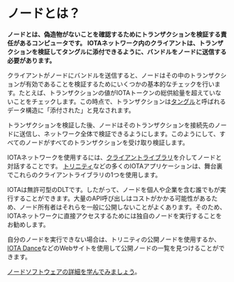 # ノードとは？
<!-- # What is a node? -->

**ノードとは、偽造物がないことを確認するためにトランザクションを検証する責任があるコンピュータです。 IOTAネットワーク内のクライアントは、トランザクションを検証してタングルに添付できるように、バンドルをノードに送信する必要があります。**
<!-- **A node is a computer that's responsible for validating transactions to make sure that counterfeit ones are never confirmed. Clients in an IOTA network must send their bundles to nodes so that the transactions can be validated and attached to the Tangle.** -->

クライアントがノードにバンドルを送信すると、ノードはその中のトランザクションが有効であることを検証するためにいくつかの基本的なチェックを行います。たとえば、トランザクションの値がIOTAトークンの総供給量を超えていないことをチェックします。この時点で、トランザクションは[タングル](../introduction/what-is-the-tangle.md)と呼ばれるデータ構造に「添付された」と見なされます。
<!-- When a client sends a bundle to a node, the node does some basic checks to make sure that the transactions in it are valid, for example that the values of transactions don't exceed the total global supply. At this point, the transactions are considered 'attached' to a data structure called [the Tangle](../introduction/what-is-the-tangle.md). -->

トランザクションを検証した後、ノードはそのトランザクションを接続先のノードに送信し、ネットワーク全体で検証できるようにします。このようにして、すべてのノードがすべてのトランザクションを受け取り検証します。
<!-- After validating a transaction, a node sends it to neighbors so that it can be validated by the whole network. This way, all nodes see and validate all transactions. -->

IOTAネットワークを使用するには、[クライアントライブラリ](root://client-libraries/0.1/introduction/overview.md)を介してノードと対話することです。 [トリニティ](root://trinity/0.1/introduction/overview.md)などの多くのIOTAアプリケーションは、舞台裏でこれらのクライアントライブラリの1つを使用します。
<!-- To use any IOTA network, you can interact with a node through the [client libraries](root://client-libraries/0.1/introduction/overview.md). Many IOTA applications, such as [Trinity](root://trinity/0.1/introduction/overview.md), use one of these client libraries behind the scenes. -->

IOTAは無許可型のDLTです。したがって、ノードを個人や企業を含む誰でもが実行することができます。大量のAPI呼び出しはコストがかかる可能性があるため、ノード所有者はそれらを一般に公開しないことがよくあります。そのため、IOTAネットワークに直接アクセスするためには独自のノードを実行することをお勧めします。
<!-- IOTA is a permissionless DLT. Therefore, nodes can be run by anyone, including individuals and businesses. Node owners often don't open them to the public because a high volume of API calls can be costly. Therefore, we suggest that you run your own node for direct access to an IOTA network. -->

自分のノードを実行できない場合は、トリニティの公開ノードを使用するか、[IOTA Dance](https://iota.dance)などのWebサイトを使用して公開ノードの一覧を見つけることができます。
<!-- If you can't run your own node, you can use the public ones in Trinity or use websites such as [IOTA Dance](https://iota.dance) to find a list them. -->

[ノードソフトウェアの詳細を学んでみましょう](root://node-software/0.1/iri/introduction/overview.md)。
<!-- [Learn more about node software](root://node-software/0.1/iri/introduction/overview.md). -->
